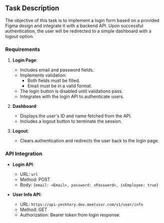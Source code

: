 

## Task Description
The objective of this task is to implement a login form based on a provided Figma design and integrate it with a backend API. Upon successful authentication, the user will be redirected to a simple dashboard with a logout option.

### Requirements
1. **Login Page**:
   - Includes email and password fields.
   - Implements validation:
     - Both fields must be filled.
     - Email must be in a valid format.
   - The login button is disabled until validations pass.
   - Integrates with the login API to authenticate users.

2. **Dashboard**:
   - Displays the user's ID and name fetched from the API.
   - Includes a logout button to terminate the session.

3. **Logout**:
   - Clears authentication and redirects the user back to the login page.

### API Integration
- **Login API**:
  - URL: `url`
  - Method: POST
  - Body: `{email: <Email>, password: <Password>, isEmployee: true}`

- **User Info API**:
  - URL: `https://api-yeshtery.dev.meetusvr.com/v1/user/info`
  - Method: GET
  - Authorization: Bearer token from login response.










